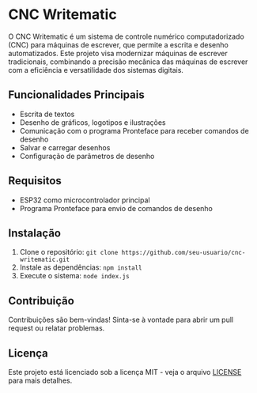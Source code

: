 # CNC Writematic

O CNC Writematic é um sistema de controle numérico computadorizado (CNC) para máquinas de escrever, que permite a escrita e desenho automatizados. Este projeto visa modernizar máquinas de escrever tradicionais, combinando a precisão mecânica das máquinas de escrever com a eficiência e versatilidade dos sistemas digitais.

## Funcionalidades Principais

- Escrita de textos
- Desenho de gráficos, logotipos e ilustrações
- Comunicação com o programa Pronteface para receber comandos de desenho
- Salvar e carregar desenhos
- Configuração de parâmetros de desenho

## Requisitos

- ESP32 como microcontrolador principal
- Programa Pronteface para envio de comandos de desenho

## Instalação

1. Clone o repositório: `git clone https://github.com/seu-usuario/cnc-writematic.git`
2. Instale as dependências: `npm install`
3. Execute o sistema: `node index.js`

## Contribuição

Contribuições são bem-vindas! Sinta-se à vontade para abrir um pull request ou relatar problemas.

## Licença

Este projeto está licenciado sob a licença MIT - veja o arquivo [LICENSE](LICENSE) para mais detalhes.
